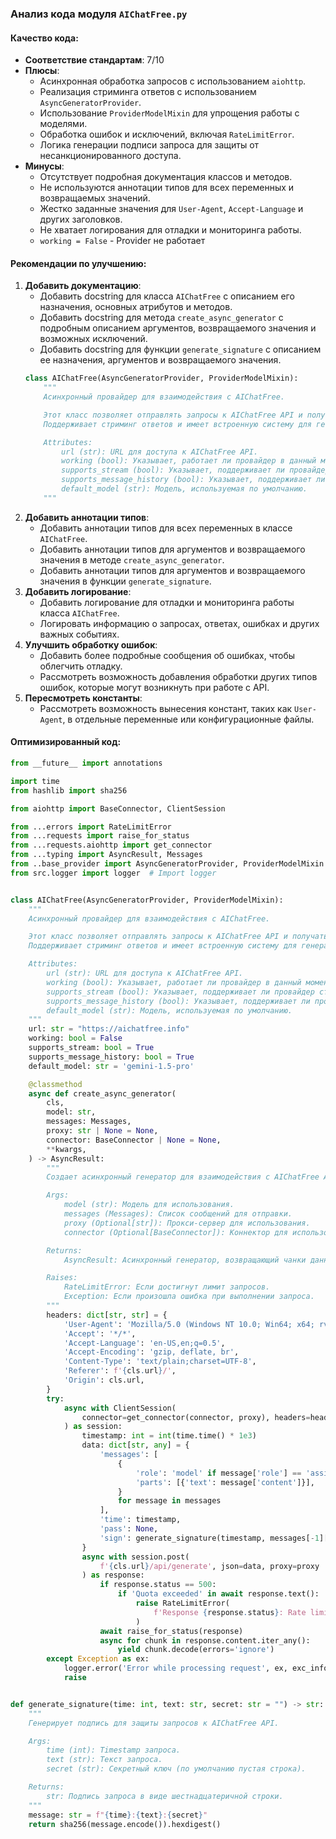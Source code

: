 ### **Анализ кода модуля `AIChatFree.py`**

#### **Качество кода**:
- **Соответствие стандартам**: 7/10
- **Плюсы**:
    - Асинхронная обработка запросов с использованием `aiohttp`.
    - Реализация стриминга ответов с использованием `AsyncGeneratorProvider`.
    - Использование `ProviderModelMixin` для упрощения работы с моделями.
    - Обработка ошибок и исключений, включая `RateLimitError`.
    - Логика генерации подписи запроса для защиты от несанкционированного доступа.
- **Минусы**:
    - Отсутствует подробная документация классов и методов.
    - Не используются аннотации типов для всех переменных и возвращаемых значений.
    - Жестко заданные значения для `User-Agent`, `Accept-Language` и других заголовков.
    - Не хватает логирования для отладки и мониторинга работы.
    - `working = False` - Provider не работает

#### **Рекомендации по улучшению**:
1. **Добавить документацию**:
   - Добавить docstring для класса `AIChatFree` с описанием его назначения, основных атрибутов и методов.
   - Добавить docstring для метода `create_async_generator` с подробным описанием аргументов, возвращаемого значения и возможных исключений.
   - Добавить docstring для функции `generate_signature` с описанием ее назначения, аргументов и возвращаемого значения.
    ```python
    class AIChatFree(AsyncGeneratorProvider, ProviderModelMixin):
        """
        Асинхронный провайдер для взаимодействия с AIChatFree.

        Этот класс позволяет отправлять запросы к AIChatFree API и получать ответы в асинхронном режиме.
        Поддерживает стриминг ответов и имеет встроенную систему для генерации подписей запросов.

        Attributes:
            url (str): URL для доступа к AIChatFree API.
            working (bool): Указывает, работает ли провайдер в данный момент.
            supports_stream (bool): Указывает, поддерживает ли провайдер стриминг ответов.
            supports_message_history (bool): Указывает, поддерживает ли провайдер историю сообщений.
            default_model (str): Модель, используемая по умолчанию.
        """
    ```
2. **Добавить аннотации типов**:
   - Добавить аннотации типов для всех переменных в классе `AIChatFree`.
   - Добавить аннотации типов для аргументов и возвращаемого значения в методе `create_async_generator`.
   - Добавить аннотации типов для аргументов и возвращаемого значения в функции `generate_signature`.
3. **Добавить логирование**:
   - Добавить логирование для отладки и мониторинга работы класса `AIChatFree`.
   - Логировать информацию о запросах, ответах, ошибках и других важных событиях.
4. **Улучшить обработку ошибок**:
   - Добавить более подробные сообщения об ошибках, чтобы облегчить отладку.
   - Рассмотреть возможность добавления обработки других типов ошибок, которые могут возникнуть при работе с API.
5. **Пересмотреть константы**:
   - Рассмотреть возможность вынесения констант, таких как `User-Agent`, в отдельные переменные или конфигурационные файлы.

#### **Оптимизированный код**:
```python
from __future__ import annotations

import time
from hashlib import sha256

from aiohttp import BaseConnector, ClientSession

from ...errors import RateLimitError
from ...requests import raise_for_status
from ...requests.aiohttp import get_connector
from ...typing import AsyncResult, Messages
from ..base_provider import AsyncGeneratorProvider, ProviderModelMixin
from src.logger import logger  # Import logger


class AIChatFree(AsyncGeneratorProvider, ProviderModelMixin):
    """
    Асинхронный провайдер для взаимодействия с AIChatFree.

    Этот класс позволяет отправлять запросы к AIChatFree API и получать ответы в асинхронном режиме.
    Поддерживает стриминг ответов и имеет встроенную систему для генерации подписей запросов.

    Attributes:
        url (str): URL для доступа к AIChatFree API.
        working (bool): Указывает, работает ли провайдер в данный момент.
        supports_stream (bool): Указывает, поддерживает ли провайдер стриминг ответов.
        supports_message_history (bool): Указывает, поддерживает ли провайдер историю сообщений.
        default_model (str): Модель, используемая по умолчанию.
    """
    url: str = "https://aichatfree.info"
    working: bool = False
    supports_stream: bool = True
    supports_message_history: bool = True
    default_model: str = 'gemini-1.5-pro'

    @classmethod
    async def create_async_generator(
        cls,
        model: str,
        messages: Messages,
        proxy: str | None = None,
        connector: BaseConnector | None = None,
        **kwargs,
    ) -> AsyncResult:
        """
        Создает асинхронный генератор для взаимодействия с AIChatFree API.

        Args:
            model (str): Модель для использования.
            messages (Messages): Список сообщений для отправки.
            proxy (Optional[str]): Прокси-сервер для использования.
            connector (Optional[BaseConnector]): Коннектор для использования.

        Returns:
            AsyncResult: Асинхронный генератор, возвращающий чанки данных.

        Raises:
            RateLimitError: Если достигнут лимит запросов.
            Exception: Если произошла ошибка при выполнении запроса.
        """
        headers: dict[str, str] = {
            'User-Agent': 'Mozilla/5.0 (Windows NT 10.0; Win64; x64; rv:122.0) Gecko/20100101 Firefox/122.0',
            'Accept': '*/*',
            'Accept-Language': 'en-US,en;q=0.5',
            'Accept-Encoding': 'gzip, deflate, br',
            'Content-Type': 'text/plain;charset=UTF-8',
            'Referer': f'{cls.url}/',
            'Origin': cls.url,
        }
        try:
            async with ClientSession(
                connector=get_connector(connector, proxy), headers=headers
            ) as session:
                timestamp: int = int(time.time() * 1e3)
                data: dict[str, any] = {
                    'messages': [
                        {
                            'role': 'model' if message['role'] == 'assistant' else 'user',
                            'parts': [{'text': message['content']}],
                        }
                        for message in messages
                    ],
                    'time': timestamp,
                    'pass': None,
                    'sign': generate_signature(timestamp, messages[-1]['content']),
                }
                async with session.post(
                    f'{cls.url}/api/generate', json=data, proxy=proxy
                ) as response:
                    if response.status == 500:
                        if 'Quota exceeded' in await response.text():
                            raise RateLimitError(
                                f'Response {response.status}: Rate limit reached'
                            )
                    await raise_for_status(response)
                    async for chunk in response.content.iter_any():
                        yield chunk.decode(errors='ignore')
        except Exception as ex:
            logger.error('Error while processing request', ex, exc_info=True)
            raise


def generate_signature(time: int, text: str, secret: str = "") -> str:
    """
    Генерирует подпись для защиты запросов к AIChatFree API.

    Args:
        time (int): Timestamp запроса.
        text (str): Текст запроса.
        secret (str): Секретный ключ (по умолчанию пустая строка).

    Returns:
        str: Подпись запроса в виде шестнадцатеричной строки.
    """
    message: str = f"{time}:{text}:{secret}"
    return sha256(message.encode()).hexdigest()